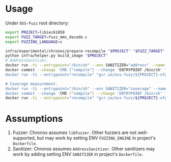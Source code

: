 # Usage
Under `OSS-Fuzz` root directory:
```bash
export PROJECT=libiec61850
export FUZZ_TARGET=fuzz_mms_decode.c
export FUZZING_LANGUAGE=c

infra/experimental/chronos/prepare-recompile "$PROJECT" "$FUZZ_TARGET" "$FUZZING_LANGUAGE"
python infra/helper.py build_image "$PROJECT"
# AddressSanitizer.
docker run -ti --entrypoint="/bin/sh" --env SANITIZER="address" --name "${PROJECT}-origin-asan" "gcr.io/oss-fuzz/${PROJECT}" -c "compile && rm -rf /out/*"
docker commit --change 'CMD ["compile"] --change 'ENTRYPOINT /bin/sh' "${PROJECT}-origin-asan" "gcr.io/oss-fuzz/${PROJECT}-ofg-cached-asan"
docker run -ti --entrypoint="recompile" "gcr.io/oss-fuzz/${PROJECT}-ofg-cached-asan"

# Coverage measurement.
docker run -ti --entrypoint="/bin/sh" --env SANITIZER="coverage" --name "${PROJECT}-origin-cov" "gcr.io/oss-fuzz/${PROJECT}" -c "compile && rm -rf /out/*"
docker commit --change 'CMD ["compile"] --change 'ENTRYPOINT /bin/sh' "${PROJECT}-origin-cov" "gcr.io/oss-fuzz/${PROJECT}-ofg-cached-cov"
docker run -ti --entrypoint="recompile" "gcr.io/oss-fuzz/${PROJECT}-ofg-cached-cov"
```

# Assumptions
1. Fuzzer: Chronos assumes `libFuzzer`. Other fuzzers are not well-supported, but may work by setting ENV `FUZZING_ENGINE` in project's `Dockerfile`.
2. Sanitizer: Chronos assumes `AddressSanitizer`. Other sanitizers may work by adding setting ENV `SANITIZER` in project's `Dockerfile`.
